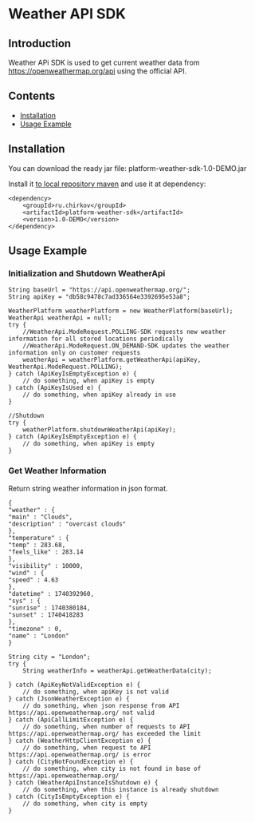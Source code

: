# Weather API SDK

## Introduction

Weather APi SDK is used to get current weather data from https://openweathermap.org/api using the official API.


## Contents

- [Installation](#installation)
- [Usage Example](#usage-example)

## Installation

You can download the ready jar file: 
platform-weather-sdk-1.0-DEMO.jar

Install it [to local repository maven](https://maven.apache.org/guides/mini/guide-3rd-party-jars-local.html)
and use it at dependency:

    <dependency>
        <groupId>ru.chirkov</groupId>
        <artifactId>platform-weather-sdk</artifactId>
        <version>1.0-DEMO</version>
    </dependency>


## Usage Example

### Initialization and Shutdown WeatherApi

```tsx
String baseUrl = "https://api.openweathermap.org/";
String apiKey = "db58c9478c7ad336564e3392695e53a8";

WeatherPlatform weatherPlatform = new WeatherPlatform(baseUrl);
WeatherApi weatherApi = null;
try {
    //WeatherApi.ModeRequest.POLLING-SDK requests new weather information for all stored locations periodically
    //WeatherApi.ModeRequest.ON_DEMAND-SDK updates the weather information only on customer requests
    weatherApi = weatherPlatform.getWeatherApi(apiKey, WeatherApi.ModeRequest.POLLING);
} catch (ApiKeyIsEmptyException e) {
    // do something, when apiKey is empty
} catch (ApiKeyIsUsed e) {
    // do something, when apiKey already in use
}

//Shutdown
try {
    weatherPlatform.shutdownWeatherApi(apiKey);
} catch (ApiKeyIsEmptyException e) {
    // do something, when apiKey is empty
}
```

### Get Weather Information

Return string weather information in json format.
```tsx
{
"weather" : {
"main" : "Clouds",
"description" : "overcast clouds"
},
"temperature" : {
"temp" : 283.68,
"feels_like" : 283.14
},
"visibility" : 10000,
"wind" : {
"speed" : 4.63
},
"datetime" : 1740392960,
"sys" : {
"sunrise" : 1740380184,
"sunset" : 1740418283
},
"timezone" : 0,
"name" : "London"
}
```

```tsx
String city = "London";
try {
    String weatherInfo = weatherApi.getWeatherData(city);

} catch (ApiKeyNotValidException e) {
    // do something, when apiKey is not valid
} catch (JsonWeatherException e) {
    // do something, when json response from API https://api.openweathermap.org/ not valid
} catch (ApiCallLimitException e) {
    // do something, when number of requests to API https://api.openweathermap.org/ has exceeded the limit
} catch (WeatherHttpClientException e) {
    // do something, when request to API https://api.openweathermap.org/ is error
} catch (CityNotFoundException e) {
    // do something, when city is not found in base of https://api.openweathermap.org/
} catch (WeatherApiInstanceIsShutdown e) {
    // do something, when this instance is already shutdown
} catch (CityIsEmptyException e) {
    // do something, when city is empty
}
```